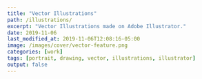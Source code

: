 ```yaml
---
title: "Vector Illustrations"
path: /illustrations/
excerpt: "Vector Illustrations made on Adobe Illustrator."
date: 2019-11-06
last_modified_at: 2019-11-06T12:08:16-05:00
image: /images/cover/vector-feature.png
categories: [work]
tags: [portrait, drawing, vector, illustrations, illustrator]
output: false
---
```

